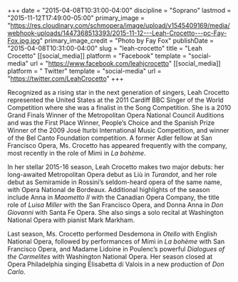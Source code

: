 +++
date = "2015-04-08T10:31:00-04:00"
discipline = "Soprano"
lastmod = "2015-11-12T17:49:00-05:00"
primary_image = "https://res.cloudinary.com/schmopera/image/upload/v1545409169/media/webhook-uploads/1447368513393/2015-11-12---Leah-Crocetto---pc-Fay-Fox.jpg.jpg"
primary_image_credit = "Photo by Fay Fox"
publishDate = "2015-04-08T10:31:00-04:00"
slug = "leah-crocetto"
title = "Leah Crocetto"
[[social_media]]
platform = "Facebook"
template = "social-media"
url = "https://www.facebook.com/leahjcrocetto"
[[social_media]]
platform = " Twitter"
template = "social-media"
url = "https://twitter.com/LeahCrocetto"
+++

Recognized as a rising star in the next generation of singers, Leah Crocetto represented the United States at the 2011 Cardiff BBC Singer of the World Competition where she was a finalist in the Song Competition. She is a 2010 Grand Finals Winner of the Metropolitan Opera National Council Auditions and was the First Place Winner, People’s Choice and the Spanish Prize Winner of the 2009 José Iturbi International Music Competition, and winner of the Bel Canto Foundation competition. A former Adler fellow at San Francisco Opera, Ms. Crocetto has appeared frequently with the company, most recently in the role of Mimì in *La bohème*. 

In her stellar 2015-16 season, Leah Crocetto makes two major debuts: her long-awaited Metropolitan Opera debut as Liù in *Turandot*, and her role debut as Semiramide in Rossini’s seldom-heard opera of the same name, with Opera National de Bordeaux. Additional highlights of the season include Anna in *Maometto II* with the Canadian Opera Company, the title role of *Luisa Miller* with the San Francisco Opera, and Donna Anna in *Don Giovanni* with Santa Fe Opera. She also sings a solo recital at Washington National Opera with pianist Mark Markham.

Last season, Ms. Crocetto performed Desdemona in *Otello* with English National Opera, followed by performances of Mimì in *La bohème* with San Francisco Opera, and Madame Lidoine in Poulenc’s powerful *Dialogues of the Carmelites* with Washington National Opera. Her season closed at Opera Philadelphia singing Elisabetta di Valois in a new production of *Don Carlo*.
